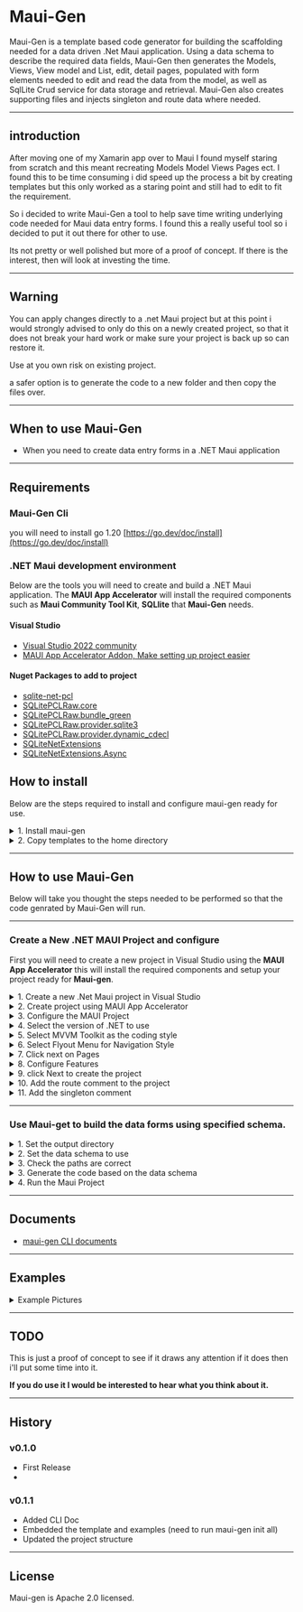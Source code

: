# Maui-Gen

Maui-Gen is a template based code generator for building the scaffolding needed for a data driven .Net Maui application. 
Using a data schema to describe the required data fields, Maui-Gen then generates the Models, Views, View model and List, edit, detail pages, populated with form elements needed to edit and read the data from the model, as well as SqlLite Crud service for data storage and retrieval.
Maui-Gen also creates supporting files  and injects singleton and route data where needed.

---

## introduction

After moving one of my Xamarin app over to Maui I found myself staring from scratch and this meant recreating Models Model Views Pages ect.
I found this to be time consuming i did speed up the process a bit by creating templates but this only worked as a staring point and still had to edit to fit the requirement.

So i decided to write Maui-Gen a tool to help save time writing underlying code needed for Maui data entry forms. 
I found this a really useful tool so i decided to put it out there for other to use. 

Its not pretty or well polished but more of a proof of concept. If there is the interest, then will look at investing the time.

---

## Warning 

You can apply changes directly to a .net Maui project but at this point i would strongly advised to only do this on a newly created project,
so that it does not break your hard work or make sure your project is back up so can restore it.

Use at you own risk on existing project.

a safer option is to generate the code to a new folder and then copy the files over.

---

## When to use Maui-Gen
- When you need to create data entry forms in a .NET Maui application

---

## Requirements

### Maui-Gen Cli
you will need to install go 1.20 [https://go.dev/doc/install](https://go.dev/doc/install)

### .NET Maui development environment
Below are the tools you will need to create and build a .NET Maui application. The **MAUI App Accelerator** will install the required components such as **Maui Community Tool Kit**, **SQLlite** that **Maui-Gen** needs.

#### Visual Studio
- [Visual Studio 2022 community](https://visualstudio.microsoft.com/vs/community/)
- [MAUI App Accelerator Addon, Make setting up project easier](https://marketplace.visualstudio.com/items?itemName=MattLaceyLtd.MauiAppAccelerator)

#### Nuget Packages to add to project

- [sqlite-net-pcl](https://www.nuget.org/packages/sqlite-net-pcl)
- [SQLitePCLRaw.core](https://www.nuget.org/packages/SQLitePCLRaw.core)
- [SQLitePCLRaw.bundle_green](https://www.nuget.org/packages/SQLitePCLRaw.bundle_green)
- [SQLitePCLRaw.provider.sqlite3](https://www.nuget.org/packages/SQLitePCLRaw.provider.sqlite3)
- [SQLitePCLRaw.provider.dynamic_cdecl](https://www.nuget.org/packages/SQLitePCLRaw.provider.dynamic_cdecl)
- [SQLiteNetExtensions](https://www.nuget.org/packages/SQLiteNetExtensions/)
- [SQLiteNetExtensions.Async](https://www.nuget.org/packages/SQLiteNetExtensions.Async)


## How to install 
Below are the steps required to install and configure maui-gen ready for use.
<details>
<summary>1. Install maui-gen</summary>

><br>
>
> To install Maui-gen run the command below 
> ```yaml
> go install github.com/Mrpye/Maui-Gen
>```
><br>
<br>

</details>

<details>
<summary>2. Copy templates to the home directory</summary>

><br>
>
> Run the command below, this will copy the templates to your home directory so that you can add your own customization and look at some data schema examples.
> ```yaml
> maui-gen init all
> ```
><br>
<br>

</details>

---

## How to use Maui-Gen
Below will take you thought the steps needed to be performed so that the code genrated by Maui-Gen will run.

---

### Create a New .NET MAUI Project and configure

First you will need to create a new project in Visual Studio using the **MAUI App Accelerator** this will install the required components and setup your project ready for **Maui-gen**. 

<details>
<summary>1. Create a new .Net Maui project in Visual Studio</summary>

><br>
>
>Open **Visual Studio** and create a new project this will start the project selection menu. 
><br>
<br>

![New Project](docs/img/new_project.png)

</details>

<details>
<summary>2. Create project using MAUI App Accelerator </summary>

><br>
>
>Select the **MAUI App Accelerator** to start the project wizard.
><br>
<br>

![App Accelerator](docs/img/app_accelerator.png)

</details>

<details>
<summary>3. Configure the MAUI Project</summary>

><br>
>
>Enter the project name and solution name.
>- **Make a note of the path where the project will be created**
>- **Also solution Name this will be the namespace we will use later.**
><br>
<br>

![Configure Project](docs/img/configure_maui_app.png)

</details>

<details>
<summary>4. Select the version of .NET to use</summary>

><br>
>
>Select the .NET version to use either .Net 6 or .NET 7. 
><br>
<br>

![.Net Version](docs/img/app_accelerator_net_version.png)

</details>

<details>
<summary>5. Select MVVM Toolkit as the coding style</summary>

><br>
>
>Select the MVVM Toolkit
><br>
<br>

![Code Style](docs/img/app_accelerator_code_style.png)

</details>

<details>
<summary>6. Select Flyout Menu for Navigation Style</summary>

><br>
>
>You can select Flyout or Tabs
><br>
<br>

![Navigation](docs/img/app_accelerator_nav.png)

</details>

<details>
<summary>7. Click next on Pages</summary>

><br>
>
>You can just click next on the pages.
><br>
<br>

![Pages](docs/img/app_accelerator_pages.png)

</details>

<details>
<summary>8. Configure Features</summary>

><br>
>
>Add the following libraries:
>- MAUI Community Toolkit
>- sqllite-net-pcl
><br>
<br>

![Features](docs/img/app_accelerator_features.png)

</details>

<details>
<summary>9. click Next to create the project</summary>

><br>
>
>MAUI App Accelerator will create the project
><br>
<br>

![Solution Explorer](docs/img/solution_explorer.png)

</details>

<details>
<summary>10. Add the route comment to the project</summary>


><br>
>
>- So that Maui-gen knows where to inject the route code it uses the following comment
>```c#
>//<%REGISTER_ROUTE%>
>```
><br>

<br>

><br>

>- You will need to add this to the file **AppShell.xaml.cs**<br>
>![AppShell](docs/img/app_shell.png)
> - Add the comment just below the InitializeComponent and save changes.
>```c#
>public partial class AppShell : Shell
>{
>	public AppShell()
>	{
>		InitializeComponent();
>
>        //<%REGISTER_ROUTE%>
>    }
>}
>```
><br>


<br>

</details>


<details>
<summary>11. Add the singleton comment</summary>

><br>
>
>- So that Maui-gen knows where to inject the singleton code it uses the following comment
>```c#
>//<%REGISTER_SINGLETON%>
>```
><br>

<br>

><br>
>
>- You will need to add this to the file **AppShell.xaml.cs**<br>
>![MauiProgram](docs/img/maui_program.png)
>-  Add the comment just below the **builder.Services.AddSingleton<MainViewModel>();** and save changes.
>```c#
>public static class MauiProgram {
>    public static MauiApp CreateMauiApp() {
>        var builder = MauiApp.CreateBuilder();
>        builder
>           .UseMauiApp<App>()
>            .UseMauiCommunityToolkit()
>            .ConfigureFonts(fonts => {
>                fonts.AddFont("OpenSans-Regular.ttf", "OpenSansRegular");
>                fonts.AddFont("OpenSans-Semibold.ttf", "OpenSansSemibold");
>            });
>
>        builder.Services.AddSingleton<MainViewModel>();
>
>       //<%REGISTER_SINGLETON%>
>
>        builder.Services.AddSingleton<MainPage>();
>
>        return builder.Build();
>    }
>}
>```
><br>

<br>

</details>

---

### Use Maui-get to build the data forms using specified schema.



<details>
<summary>1. Set the output directory</summary>

><br>
>
>First we need to tell **Maui-gen** where to output the generated code to.
>In this case we are pointing it to the **DemoMauiApp** created earlier.
>
>**Note!** Make sure it is the directory where all the code is, see below.
><br>
<br>

![MauiProgram](docs/img/project_folder.png)

><br>
>
>Run the following command to set the output directory. 
>This is where Maui-gen will output the code to.
>
>**Adjust the path to point to your project.**
>
>```bash
>maui-gen set output "C:\projects\Net\DemoMauiApp\DemoMauiApp"
>```
><br>
<br>

</details>

<details>
<summary>2. Set the data schema to use</summary>

><br>
>
>Under your home directory where the **Maui-get** templates are saved are some example schemas. we are going to set maui-gen to use one of these schemas.
>
>```bash
>maui-gen set schema "C:\Users\[user]\.maui-gen\examples\person_and_pet.yaml"
>```
><br>
<br>

</details>

 
<details>
<summary>3. Check the paths are correct</summary>

><br>
>
>You can check what paths are set by using the following command this will open the config file in notepad.
>
>```bash
>maui-gen set edit
>```
><br>
<br>

</details>

<details>
<summary>3. Generate the code based on the data schema</summary>

><br>
>
>Finally we are ready to generate the code you will need to pass in the project root namespace this is the ?> "solution name" you entered when creating the Maui project.
>
>you can also change the name space in the Data Schema file
>
>```yaml
>name_space: "DemoMauiApp"
>resources:
>  - App
>  - Enums
>  - AppShell
>  - MauiProgram
>```
>
>```bash
>maui-gen build --namespace "[solution name]"
>```
><br>
<br>

</details>

<details>
<summary>4. Run the Maui Project</summary>

><br>
>
>Now that the code has been generated your can goto you Visual studio and you will see lots of new folders and files have been created.
><br>
<br>


![Generated Code](docs/img/generated_code.png)

><br>
>
>You can now simple run the project and you should see.
><br>
<br>

#### Main Menu
![Menu](docs/img/project_menu.png)

#### Edit Person Form
![Add Person](docs/img/project_add_person.png)

#### List Person Form
![Add Person](docs/img/project_list_person.png)


</details>

---

## Documents

* [maui-gen CLI documents](docs/maui-gen.md)


---

## Examples

<details>
<summary>Example Pictures</summary>

#### Main Menu
![Menu](docs/img/project_menu.png)

#### Edit Person Form
![Add Person](docs/img/project_add_person.png)

#### List Person Form
![Add Person](docs/img/project_list_person.png)

</details>

---

## TODO
This is just a proof of concept to see if it draws any attention if it does then i'll put some time into it.


**If you do use it I would be interested to hear what you think about it.**


---

## History
### v0.1.0
- First Release
- 
### v0.1.1
- Added CLI Doc
- Embedded the template and examples (need to run maui-gen init all)
- Updated the project structure



---

## License
Maui-gen is Apache 2.0 licensed.
